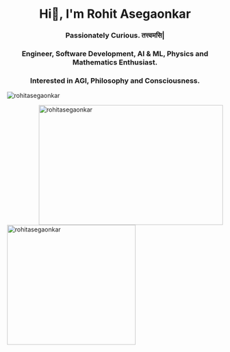 <h1 align="center">Hi👋, I'm Rohit Asegaonkar</h1>
<h3 align="center">Passionately Curious. तत्त्वमसि|</h3>
<h3 align="center">Engineer, Software Development, AI & ML, Physics and Mathematics Enthusiast.</h3>
<h3 align="center">Interested in AGI, Philosophy and Consciousness.</h3>
<p align="left"> <img src="https://komarev.com/ghpvc/?username=rohitasegaonkar&label=Profile%20views&color=0e75b6&style=flat" alt="rohitasegaonkar" /> </p>


<p>&nbsp;<img align="right" width = 430 height = 280 src="https://github-readme-stats.vercel.app/api?username=rohitasegaonkar&show_icons=true&locale=en" alt="rohitasegaonkar" /><img align="left" width = 300 height = 280 src="https://github-readme-stats.vercel.app/api/top-langs?username=rohitasegaonkar&show_icons=true&locale=en&layout=compact" alt="rohitasegaonkar" /></p>

